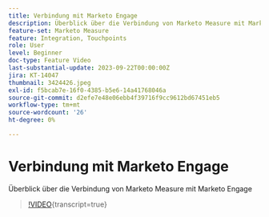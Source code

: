 ```yaml
---
title: Verbindung mit Marketo Engage
description: Überblick über die Verbindung von Marketo Measure mit Marketo Engage
feature-set: Marketo Measure
feature: Integration, Touchpoints
role: User
level: Beginner
doc-type: Feature Video
last-substantial-update: 2023-09-22T00:00:00Z
jira: KT-14047
thumbnail: 3424426.jpeg
exl-id: f5bcab7e-16f0-4385-b5e6-14a41768046a
source-git-commit: d2efe7e48e06ebb4f39716f9cc9612bd67451eb5
workflow-type: tm+mt
source-wordcount: '26'
ht-degree: 0%

---
```


# Verbindung mit Marketo Engage

Überblick über die Verbindung von Marketo Measure mit Marketo Engage

>[!VIDEO](https://video.tv.adobe.com/v/3424426/?learn=on){transcript=true}
